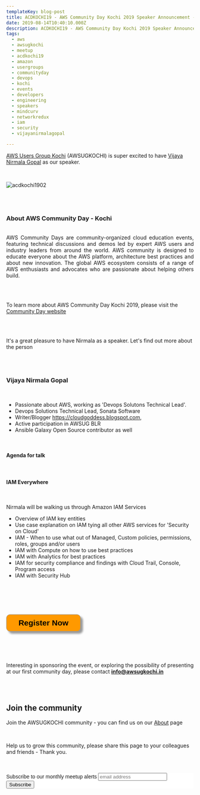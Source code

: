 ```yaml
---
templateKey: blog-post
title: ACDKOCHI19 - AWS Community Day Kochi 2019 Speaker Announcement - Vijaya Nirmala Gopal 
date: 2019-08-14T10:40:10.000Z
description: ACDKOCHI19 - AWS Community Day Kochi 2019 Speaker Announcement -  Vijaya Nirmala Gopal
tags:
  - aws
  - awsugkochi
  - meetup
  - acdkochi19
  - amazon
  - usergroups
  - communityday
  - devops
  - kochi
  - events
  - developers
  - engineering
  - speakers
  - mindcurv
  - networkredux
  - iam
  - security
  - vijayanirmalagopal

---
```


[AWS Users Group Kochi](https://awsugkochi.in) (AWSUGKOCHI) is super excited to have [Vijaya Nirmala Gopal](https://www.linkedin.com/in/vijayanirmalagopal-5a54159a/) as our speaker.

<br>

![acdkochi1902](/img/awsugkochi-acdkochi19-speaker-nirmala.png)


<br> 
<br>

<h3> About AWS Community Day - Kochi </h3>

<br>
<div style="text-align: justify">
AWS Community Days are community-organized cloud education events, featuring technical discussions and demos led by expert AWS users and industry leaders from around the world. AWS community is designed to educate everyone about the AWS platform, architecture best practices and about new innovation. The global AWS ecosystem consists of a range of AWS enthusiasts and advocates who are passionate about helping others build.
</div>

<br> <br> 

To learn more about AWS Community Day Kochi 2019, please visit the [Community Day website](https://communityday.awsugkochi.in)


<br> <br> 

It's a great pleasure to have Nirmala as a speaker. Let's find out more about the person

<br> <br> 

<h3> Vijaya Nirmala Gopal </h3>

<br>

- Passionate about AWS, working as 'Devops Solutons Technical Lead'.   
- Devops Solutions Technical Lead, Sonata Software
- Writer/Blogger  https://cloudgoddess.blogspot.com,
- Active participation in AWSUG BLR
- Ansible Galaxy Open Source contributor as well 


<br>

<h4> Agenda for talk </h4>
<br>
<h4> IAM Everywhere </h4>
<br>

Nirmala will be walking us through Amazon IAM Services

- Overview of IAM key entities
- Use case explanation on IAM tying all other AWS services for 'Security on Cloud' 
- IAM - When to use what out of Managed, Custom policies, permissions, roles, groups and/or users
- IAM with Compute on how to use best practices
- IAM with Analytics for best practices
- IAM for security compliance and findings with Cloud Trail, Console, Program access
- IAM with Security Hub 


<br> <br> <br> <br>

<form>
<input style="width: 200px; padding: 10px; cursor: pointer; box-shadow: 6px 6px 5px; #999; -webkit-box-shadow: 6px 6px 5px #999; -moz-box-shadow: 6px 6px 5px #999; font-weight: bold; background: #FF9900; color: #000; border-radius: 10px; border: 1px solid #999; font-size: 150%;" type="button" value="Register Now" onclick="location.href='https://konfhub.com/awsugkochi'" />
</form>  

<br> <br> <br> <br>
Interesting in sponsoring the event, or exploring the possibility of presenting at our first community day, please contact **info@awsugkochi.in**


<br> <br>

## Join the community

Join the AWSUGKOCHI community - you can find us on our [About](https://awsugkochi.in/about) page

<br> 

Help us to grow this community, please share this page to your colleagues and friends - Thank you.

<br>
<br>

<!-- Begin Mailchimp Signup Form -->
<link href="//cdn-images.mailchimp.com/embedcode/slim-10_7.css" rel="stylesheet" type="text/css">
<style type="text/css">
	#mc_embed_signup{background:#fff; clear:left; font:14px Helvetica,Arial,sans-serif; }
	/* Add your own Mailchimp form style overrides in your site stylesheet or in this style block.
	   We recommend moving this block and the preceding CSS link to the HEAD of your HTML file. */
</style>
<div id="mc_embed_signup">
<form action="https://awsugkochi.us20.list-manage.com/subscribe/post?u=b4c4469413422365d2a2e5cf6&amp;id=d4837b9a16" method="post" id="mc-embedded-subscribe-form" name="mc-embedded-subscribe-form" class="validate" target="_blank" novalidate>
    <div id="mc_embed_signup_scroll">
	<label for="mce-EMAIL">Subscribe to our monthly meetup alerts</label>
	<input type="email" value="" name="EMAIL" class="email" id="mce-EMAIL" placeholder="email address" required>
    <!-- real people should not fill this in and expect good things - do not remove this or risk form bot signups-->
    <div style="position: absolute; left: -5000px;" aria-hidden="true"><input type="text" name="b_b4c4469413422365d2a2e5cf6_d4837b9a16" tabindex="-1" value=""></div>
    <div class="clear"><input type="submit" value="Subscribe" name="subscribe" id="mc-embedded-subscribe" class="button"></div>
    </div>
</form>
</div>

<!--End mc_embed_signup-->

